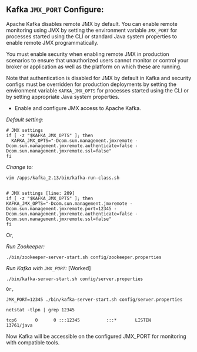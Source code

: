 
## Kafka `JMX_PORT` Configure:

Apache Kafka disables remote JMX by default. You can enable remote monitoring using JMX by setting the environment variable `JMX_PORT` for processes started using the CLI or standard Java system properties to enable remote JMX programmatically.  

You must enable security when enabling remote JMX in production scenarios to ensure that unauthorized users cannot monitor or control your broker or application as well as the platform on which these are running. 

Note that authentication is disabled for JMX by default in Kafka and security configs must be overridden for production deployments by setting the environment variable `KAFKA_JMX_OPTS` for processes started using the CLI or by setting appropriate Java system properties. 

- Enable and configure JMX access to Apache Kafka. 




_Default setting:_

```
# JMX settings
if [ -z "$KAFKA_JMX_OPTS" ]; then
  KAFKA_JMX_OPTS="-Dcom.sun.management.jmxremote -Dcom.sun.management.jmxremote.authenticate=false -Dcom.sun.management.jmxremote.ssl=false"
fi
```



_Change to:_

```
vim /apps/kafka_2.13/bin/kafka-run-class.sh


# JMX settings [line: 209]
if [ -z "$KAFKA_JMX_OPTS" ]; then
KAFKA_JMX_OPTS="-Dcom.sun.management.jmxremote -Dcom.sun.management.jmxremote.port=12345 -Dcom.sun.management.jmxremote.authenticate=false -Dcom.sun.management.jmxremote.ssl=false"
fi
```




Or,



_Run Zookeeper:_

```
./bin/zookeeper-server-start.sh config/zookeeper.properties
```



_Run Kafka with `JMX_PORT`:_ [Worked]

```
./bin/kafka-server-start.sh config/server.properties

Or,

JMX_PORT=12345 ./bin/kafka-server-start.sh config/server.properties
```



```
netstat -tlpn | grep 12345

tcp6       0      0 :::12345          :::*       LISTEN      13761/java
```



Now Kafka will be accessible on the configured JMX_PORT for monitoring with compatible tools.

